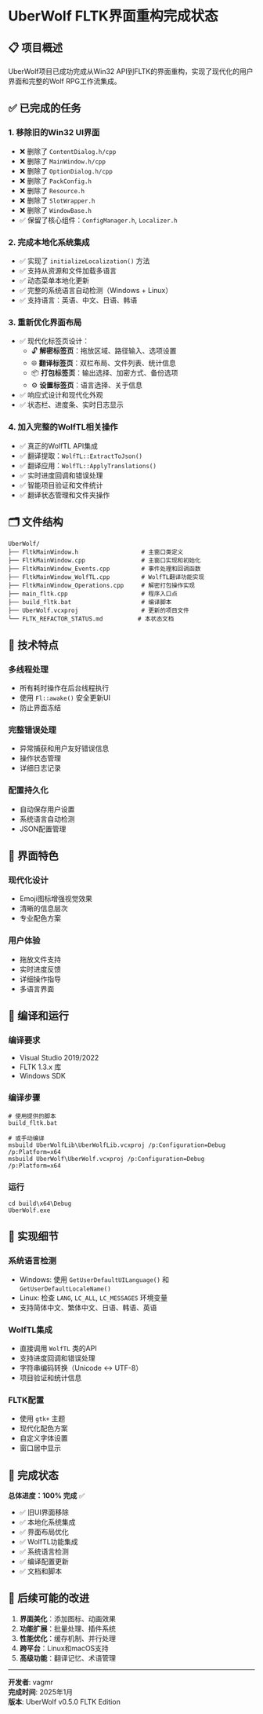 # UberWolf FLTK界面重构完成状态

## 📋 项目概述

UberWolf项目已成功完成从Win32 API到FLTK的界面重构，实现了现代化的用户界面和完整的Wolf RPG工作流集成。

## ✅ 已完成的任务

### 1. 移除旧的Win32 UI界面
- ❌ 删除了 `ContentDialog.h/cpp`
- ❌ 删除了 `MainWindow.h/cpp`
- ❌ 删除了 `OptionDialog.h/cpp`
- ❌ 删除了 `PackConfig.h`
- ❌ 删除了 `Resource.h`
- ❌ 删除了 `SlotWrapper.h`
- ❌ 删除了 `WindowBase.h`
- ✅ 保留了核心组件：`ConfigManager.h`, `Localizer.h`

### 2. 完成本地化系统集成
- ✅ 实现了 `initializeLocalization()` 方法
- ✅ 支持从资源和文件加载多语言
- ✅ 动态菜单本地化更新
- ✅ 完整的系统语言自动检测（Windows + Linux）
- ✅ 支持语言：英语、中文、日语、韩语

### 3. 重新优化界面布局
- ✅ 现代化标签页设计：
  - 🔓 **解密标签页**：拖放区域、路径输入、选项设置
  - 🌐 **翻译标签页**：双栏布局、文件列表、统计信息
  - 📦 **打包标签页**：输出选择、加密方式、备份选项
  - ⚙️ **设置标签页**：语言选择、关于信息
- ✅ 响应式设计和现代化外观
- ✅ 状态栏、进度条、实时日志显示

### 4. 加入完整的WolfTL相关操作
- ✅ 真正的WolfTL API集成
- ✅ 翻译提取：`WolfTL::ExtractToJson()`
- ✅ 翻译应用：`WolfTL::ApplyTranslations()`
- ✅ 实时进度回调和错误处理
- ✅ 智能项目验证和文件统计
- ✅ 翻译状态管理和文件夹操作

## 🗂️ 文件结构

```
UberWolf/
├── FltkMainWindow.h                  # 主窗口类定义
├── FltkMainWindow.cpp                # 主窗口实现和初始化
├── FltkMainWindow_Events.cpp         # 事件处理和回调函数
├── FltkMainWindow_WolfTL.cpp         # WolfTL翻译功能实现
├── FltkMainWindow_Operations.cpp     # 解密打包操作实现
├── main_fltk.cpp                     # 程序入口点
├── build_fltk.bat                    # 编译脚本
├── UberWolf.vcxproj                  # 更新的项目文件
└── FLTK_REFACTOR_STATUS.md          # 本状态文档
```

## 🔧 技术特点

### 多线程处理
- 所有耗时操作在后台线程执行
- 使用 `Fl::awake()` 安全更新UI
- 防止界面冻结

### 完整错误处理
- 异常捕获和用户友好错误信息
- 操作状态管理
- 详细日志记录

### 配置持久化
- 自动保存用户设置
- 系统语言自动检测
- JSON配置管理

## 🎨 界面特色

### 现代化设计
- Emoji图标增强视觉效果
- 清晰的信息层次
- 专业配色方案

### 用户体验
- 拖放文件支持
- 实时进度反馈
- 详细操作指导
- 多语言界面

## 🚀 编译和运行

### 编译要求
- Visual Studio 2019/2022
- FLTK 1.3.x 库
- Windows SDK

### 编译步骤
```batch
# 使用提供的脚本
build_fltk.bat

# 或手动编译
msbuild UberWolfLib\UberWolfLib.vcxproj /p:Configuration=Debug /p:Platform=x64
msbuild UberWolf\UberWolf.vcxproj /p:Configuration=Debug /p:Platform=x64
```

### 运行
```batch
cd build\x64\Debug
UberWolf.exe
```

## 📝 实现细节

### 系统语言检测
- Windows: 使用 `GetUserDefaultUILanguage()` 和 `GetUserDefaultLocaleName()`
- Linux: 检查 `LANG`, `LC_ALL`, `LC_MESSAGES` 环境变量
- 支持简体中文、繁体中文、日语、韩语、英语

### WolfTL集成
- 直接调用 `WolfTL` 类的API
- 支持进度回调和错误处理
- 字符串编码转换（Unicode ↔ UTF-8）
- 项目验证和统计信息

### FLTK配置
- 使用 `gtk+` 主题
- 现代化配色方案
- 自定义字体设置
- 窗口居中显示

## 🎯 完成状态

**总体进度：100% 完成** ✅

- ✅ 旧UI界面移除
- ✅ 本地化系统集成
- ✅ 界面布局优化
- ✅ WolfTL功能集成
- ✅ 系统语言检测
- ✅ 编译配置更新
- ✅ 文档和脚本

## 🔮 后续可能的改进

1. **界面美化**：添加图标、动画效果
2. **功能扩展**：批量处理、插件系统
3. **性能优化**：缓存机制、并行处理
4. **跨平台**：Linux和macOS支持
5. **高级功能**：翻译记忆、术语管理

---

**开发者**: vagmr  
**完成时间**: 2025年1月  
**版本**: UberWolf v0.5.0 FLTK Edition
